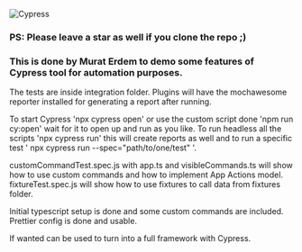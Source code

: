 ![Cypress](https://www.cypress.io/static/cypress-io-logo-social-share-8fb8a1db3cdc0b289fad927694ecb415.png)
### PS: Please leave a star as well if you clone the repo ;)
### This is done by Murat Erdem to demo some features of Cypress tool for automation purposes.



The tests are inside integration folder.
Plugins will have the mochawesome reporter installed for generating a report after running.

To start Cypress 'npx cypress open' or use the custom script done 'npm run cy:open' wait for it to open up and run as you like.
To run headless all the scripts 'npx cypress run' this will create reports as well and  to run a specific test ' npx cypress run --spec="path/to/one/test" '. 

customCommandTest.spec.js with app.ts and visibleCommands.ts will show how to use custom commands and how to implement App Actions model.
fixtureTest.spec.js will show how to use fixtures to call data from fixtures folder.

Initial typescript setup is done and some custom commands are included.
Prettier config is done and usable.

If wanted can be used to turn into a full framework with Cypress.